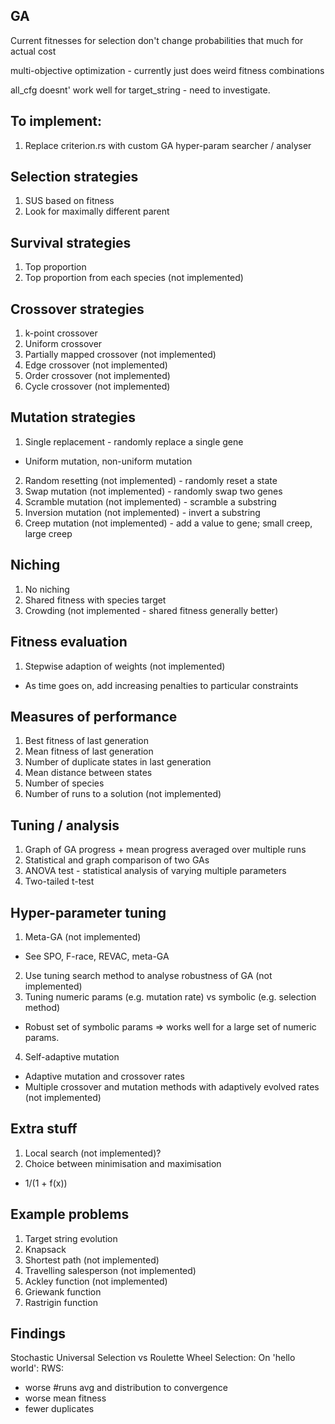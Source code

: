 ## GA
Current fitnesses for selection don't change probabilities that much for actual cost

multi-objective optimization - currently just does weird fitness combinations

all_cfg doesnt' work well for target_string - need to investigate.

## To implement:
1. Replace criterion.rs with custom GA hyper-param searcher / analyser

## Selection strategies
1. SUS based on fitness
2. Look for maximally different parent

## Survival strategies
1. Top proportion
2. Top proportion from each species (not implemented)

## Crossover strategies
1. k-point crossover
2. Uniform crossover
3. Partially mapped crossover (not implemented)
4. Edge crossover (not implemented)
5. Order crossover (not implemented)
6. Cycle crossover (not implemented)

## Mutation strategies
1. Single replacement - randomly replace a single gene
 - Uniform mutation, non-uniform mutation
2. Random resetting (not implemented) - randomly reset a state
3. Swap mutation (not implemented) - randomly swap two genes
4. Scramble mutation (not implemented) - scramble a substring
5. Inversion mutation (not implemented) - invert a substring
6. Creep mutation (not implemented) - add a value to gene; small creep, large creep

## Niching
1. No niching
2. Shared fitness with species target
3. Crowding (not implemented - shared fitness generally better)

## Fitness evaluation
1. Stepwise adaption of weights (not implemented)
 - As time goes on, add increasing penalties to particular constraints

## Measures of performance
1. Best fitness of last generation
2. Mean fitness of last generation
3. Number of duplicate states in last generation
4. Mean distance between states
5. Number of species
6. Number of runs to a solution (not implemented)

## Tuning / analysis
1. Graph of GA progress + mean progress averaged over multiple runs
2. Statistical and graph comparison of two GAs
3. ANOVA test - statistical analysis of varying multiple parameters
4. Two-tailed t-test

## Hyper-parameter tuning
1. Meta-GA (not implemented)
 - See SPO, F-race, REVAC, meta-GA
2. Use tuning search method to analyse robustness of GA (not implemented)
3. Tuning numeric params (e.g. mutation rate) vs symbolic (e.g. selection method)
 - Robust set of symbolic params => works well for a large set of numeric params.
4. Self-adaptive mutation
 - Adaptive mutation and crossover rates
 - Multiple crossover and mutation methods with adaptively evolved rates (not implemented)

## Extra stuff
1. Local search (not implemented)?
2. Choice between minimisation and maximisation
 - 1/(1 + f(x))

## Example problems
1. Target string evolution
2. Knapsack
3. Shortest path (not implemented)
4. Travelling salesperson (not implemented)
5. Ackley function (not implemented)
6. Griewank function
7. Rastrigin function

## Findings
Stochastic Universal Selection vs Roulette Wheel Selection:
On 'hello world':
RWS:
 - worse #runs avg and distribution to convergence
 - worse mean fitness
 - fewer duplicates
